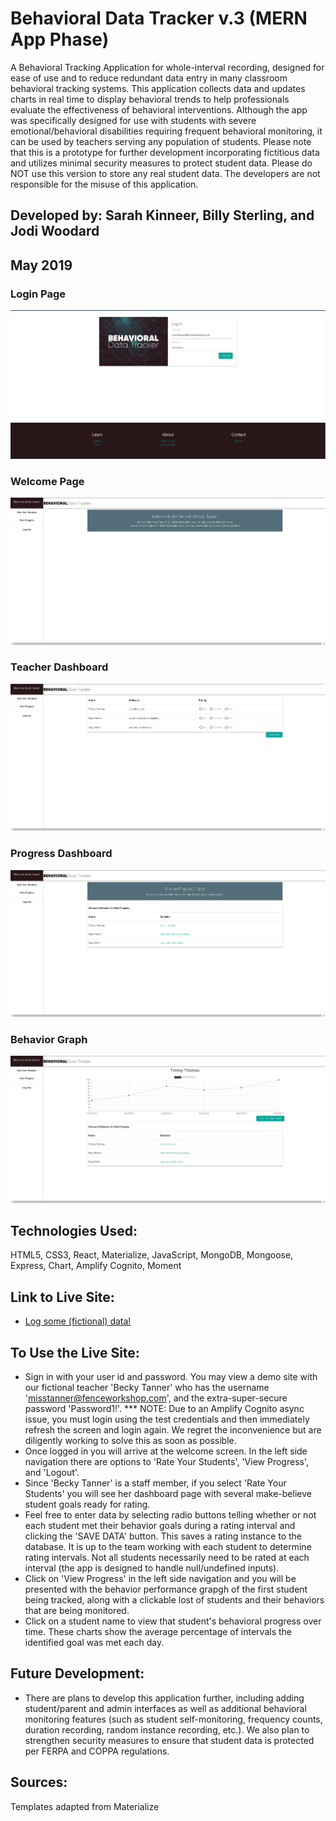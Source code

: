 # Behavioral Data Tracker v.3 (MERN App Phase)
A Behavioral Tracking Application for whole-interval recording, designed for ease of use and to reduce redundant data entry in many classroom behavioral tracking systems. This application collects data and updates charts in real time to display behavioral trends to help professionals evaluate the effectiveness of behavioral interventions.  Although the app was specifically designed for use with students with severe emotional/behavioral disabilities requiring frequent behavioral monitoring, it can be used by teachers serving any population of students.  Please note that this is a prototype for further development incorporating fictitious data and utilizes minimal security measures to protect student data.  Please do NOT use this version to store any real student data.  The developers are not responsible for the misuse of this application.

## Developed by: Sarah Kinneer, Billy Sterling, and Jodi Woodard
## May 2019

### Login Page
![Photo of Login Page](login.png)

### Welcome Page
![Photo of Welcome Page](welcome.png)

### Teacher Dashboard
![Photo of Teacher Dashboard](table.png)

### Progress Dashboard
![Photo of Student Charts](progress.png)

### Behavior Graph
![Photo of Student Charts](chart.png)

## Technologies Used:
HTML5, CSS3, React, Materialize, JavaScript, MongoDB, Mongoose, Express, Chart, Amplify Cognito, Moment

## Link to Live Site:
- [Log some (fictional) data!](https://behavioraldatatrackerv3.herokuapp.com/)

## To Use the Live Site:
- Sign in with your user id and password. You may view a demo site with our fictional teacher 'Becky Tanner' who has the username 'misstanner@fenceworkshop.com', and the extra-super-secure password 'Password1!'.  *** NOTE: Due to an Amplify Cognito async issue, you must login using the test credentials and then immediately refresh the screen and login again.  We regret the inconvenience but are diligently working to solve this as soon as possible.
- Once logged in you will arrive at the welcome screen.  In the left side navigation there are options to 'Rate Your Students', 'View Progress', and 'Logout'.
- Since 'Becky Tanner' is a staff member, if you select 'Rate Your Students' you will see her dashboard page with several make-believe student goals ready for rating.
- Feel free to enter data by selecting radio buttons telling whether or not each student met their behavior goals during a rating interval and clicking the 'SAVE DATA' button.  This saves a rating instance to the database.  It is up to the team working with each student to determine rating intervals.  Not all students necessarily need to be rated at each interval (the app is designed to handle null/undefined inputs).
- Click on 'View Progress' in the left side navigation and you will be presented with the behavior performance grapgh of the first student being tracked, along with a clickable lost of students and their behaviors that are being monitored.
- Click on a student name to view that student's behavioral progress over time. These charts show the average percentage of intervals the identified goal was met each day.

## Future Development:
- There are plans to develop this application further, including adding student/parent and admin interfaces as well as additional behavioral monitoring features (such as student self-monitoring, frequency counts, duration recording, random instance recording, etc.).  We also plan to strengthen security measures to ensure that student data is protected per FERPA and COPPA regulations.

## Sources:
Templates adapted from Materialize
